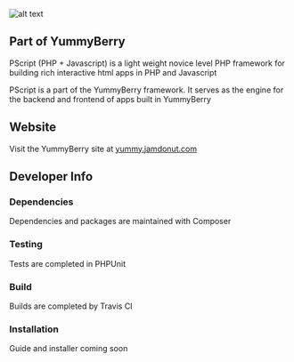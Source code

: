 ![alt text](https://travis-ci.org/aJamDonut/PScript.svg?branch=master "Builds with Travis CI")

## Part of YummyBerry
PScript (PHP + Javascript) is a light weight novice level PHP framework for building rich interactive html apps in PHP and Javascript

PScript is a part of the YummyBerry framework. It serves as the engine for the backend and frontend of apps built in YummyBerry

## Website
Visit the YummyBerry site at [yummy.jamdonut.com](http://yummy.jamdonut.com)

## Developer Info

### Dependencies
Dependencies and packages are maintained with Composer

### Testing
Tests are completed in PHPUnit

### Build
Builds are completed by Travis CI

### Installation
Guide and installer coming soon